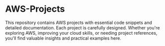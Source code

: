 # AWS-Projects
This repository contains AWS projects with essential code snippets and detailed documentation. Each project is carefully designed. Whether you're exploring AWS, improving your cloud skills, or needing project references, you'll find valuable insights and practical examples here.

